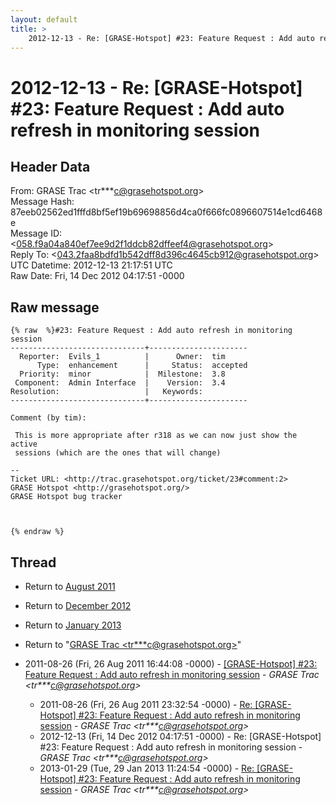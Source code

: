 ```yaml
---
layout: default
title: >
    2012-12-13 - Re: [GRASE-Hotspot] #23: Feature Request : Add auto refresh in monitoring session
---
```


# 2012-12-13 - Re: [GRASE-Hotspot] #23: Feature Request : Add auto refresh in monitoring session

## Header Data

From: GRASE Trac \<tr***c@grasehotspot.org\><br>
Message Hash: 87eeb02562ed1fffd8bf5ef19b69698856d4ca0f666fc0896607514e1cd6468e<br>
Message ID: \<058.f9a04a840ef7ee9d2f1ddcb82dffeef4@grasehotspot.org\><br>
Reply To: \<043.2faa8bdfd1b542dff8d396c4645cb912@grasehotspot.org\><br>
UTC Datetime: 2012-12-13 21:17:51 UTC<br>
Raw Date: Fri, 14 Dec 2012 04:17:51 -0000<br>

## Raw message

```
{% raw  %}#23: Feature Request : Add auto refresh in monitoring session
------------------------------+----------------------
  Reporter:  Evils_1          |      Owner:  tim
      Type:  enhancement      |     Status:  accepted
  Priority:  minor            |  Milestone:  3.8
 Component:  Admin Interface  |    Version:  3.4
Resolution:                   |   Keywords:
------------------------------+----------------------

Comment (by tim):

 This is more appropriate after r318 as we can now just show the active
 sessions (which are the ones that will change)

-- 
Ticket URL: <http://trac.grasehotspot.org/ticket/23#comment:2>
GRASE Hotspot <http://grasehotspot.org/>
GRASE Hotspot bug tracker



{% endraw %}
```

## Thread

+ Return to [August 2011](/archive/2011/08)
+ Return to [December 2012](/archive/2012/12)
+ Return to [January 2013](/archive/2013/01)

+ Return to "[GRASE Trac <tr***c<span>@</span>grasehotspot.org>](/authors/tr___c_at_grasehotspot_org)"

+ 2011-08-26 (Fri, 26 Aug 2011 16:44:08 -0000) - [[GRASE-Hotspot] #23: Feature Request : Add auto refresh in monitoring session](/archive/2011/08/1bb58d1c507fa6e5679337b0dba1c2996f3ac0b1cb59231c49739de0d289f2c7) - _GRASE Trac \<tr***c@grasehotspot.org\>_
  + 2011-08-26 (Fri, 26 Aug 2011 23:32:54 -0000) - [Re: [GRASE-Hotspot] #23: Feature Request : Add auto refresh in monitoring session](/archive/2011/08/e6ee6bc2ecd5f5fa68dd063354cb8ddeab653f686d1c45a899618f564a1f794b) - _GRASE Trac \<tr***c@grasehotspot.org\>_
  + 2012-12-13 (Fri, 14 Dec 2012 04:17:51 -0000) - Re: [GRASE-Hotspot] #23: Feature Request : Add auto refresh in monitoring session - _GRASE Trac \<tr***c@grasehotspot.org\>_
  + 2013-01-29 (Tue, 29 Jan 2013 11:24:54 -0000) - [Re: [GRASE-Hotspot] #23: Feature Request : Add auto refresh in monitoring session](/archive/2013/01/76110fc411e4c31cf4d2ba0542e8e1e33a7ebd235d2bc0f0a889f1f409ec3557) - _GRASE Trac \<tr***c@grasehotspot.org\>_

